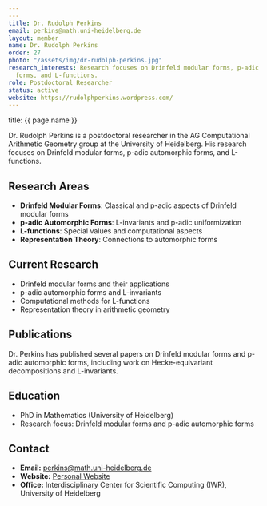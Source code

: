 ```yaml
---
---
title: Dr. Rudolph Perkins
email: perkins@math.uni-heidelberg.de
layout: member
name: Dr. Rudolph Perkins
order: 27
photo: "/assets/img/dr-rudolph-perkins.jpg"
research_interests: Research focuses on Drinfeld modular forms, p-adic automorphic
  forms, and L-functions.
role: Postdoctoral Researcher
status: active
website: https://rudolphperkins.wordpress.com/
---
```



title: {{ page.name }}



Dr. Rudolph Perkins is a postdoctoral researcher in the AG Computational Arithmetic Geometry group at the University of Heidelberg. His research focuses on Drinfeld modular forms, p-adic automorphic forms, and L-functions.

## Research Areas

- **Drinfeld Modular Forms**: Classical and p-adic aspects of Drinfeld modular forms
- **p-adic Automorphic Forms**: L-invariants and p-adic uniformization
- **L-functions**: Special values and computational aspects
- **Representation Theory**: Connections to automorphic forms

## Current Research

- Drinfeld modular forms and their applications
- p-adic automorphic forms and L-invariants
- Computational methods for L-functions
- Representation theory in arithmetic geometry

## Publications

Dr. Perkins has published several papers on Drinfeld modular forms and p-adic automorphic forms, including work on Hecke-equivariant decompositions and L-invariants.

## Education

- PhD in Mathematics (University of Heidelberg)
- Research focus: Drinfeld modular forms and p-adic automorphic forms

## Contact

- **Email:** perkins@math.uni-heidelberg.de
- **Website:** [Personal Website](https://rudolphperkins.wordpress.com/)
- **Office:** Interdisciplinary Center for Scientific Computing (IWR), University of Heidelberg
